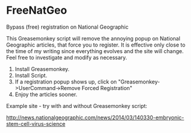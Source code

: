 FreeNatGeo
==========

Bypass (free) registration on National Geographic

This Greasemonkey script will remove the annoying popup on National Geographic articles, that force you to register. It is effective only close to the time of my writing since everything evolves and the site will change. Feel free to investigate and modify as necessary.

1. Install Greasemonkey.
2. Install Script.
3. If a registration popup shows up, click on "Greasemonkey->UserCommand->Remove Forced Registration"
4. Enjoy the articles sooner.


Example site - try with and without Greasemonkey script:

http://news.nationalgeographic.com/news/2014/03/140330-embryonic-stem-cell-virus-science

